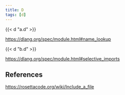 ```yaml
---
title: D
tags: [d]
---
```


{{< d "a.d" >}}

<https://dlang.org/spec/module.html#name_lookup>

{{< d "b.d" >}}

<https://dlang.org/spec/module.html#selective_imports>

## References

<https://rosettacode.org/wiki/Include_a_file>
